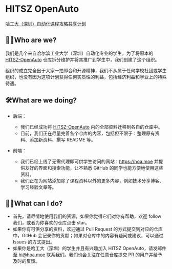 # HITSZ OpenAuto

[哈工大（深圳）自动化课程攻略共享计划](https://hoa.moe)

## 🙋‍♀️Who are we?

我们是几个来自哈尔滨工业大学（深圳）自动化专业的学生，为了将原本的 [HITSZ-OpenAuto](https://github.com/HITSZ-OpenAuto/HITSZ-OpenAuto) 仓库拆分维护并将其推广到学生中，我们创建了这个组织。

组织的成立完全出于大家一拍即合和开源精神，我们不从属于任何学校社团或学生组织，也没有因为这项计划获得任何实质性的利益，包括经济利益和学业上的特殊待遇。

## 🛠️What are we doing?

- 后端：
  - 我们已经成功将 [HITSZ-OpenAuto](https://github.com/HITSZ-OpenAuto/HITSZ-OpenAuto) 内的全部资料迁移到各自的仓库中。
  - 目前，我们正在尽量完善各个仓库的内容，包括但不限于：整理原有资料、添加新资料、撰写 README 等。

- 前端：
  - 我们已经上线了无需代理即可供学生访问的网站：https://hoa.moe 并提供友好的界面和搜索功能，让不熟悉 GitHub 的同学也能方便地使用这些资料。
  - 我们正在为网站添加除了课程资料以外的更多内容，例如技术分享博客、学习经验文章等。

## 👩‍💻What can I do?

- 首先，请尽情地使用我们的资源，如果你觉得它们对你有帮助，欢迎 follow 我们，或者为你喜欢的仓库点击 star。
- 如果你有可供分享的资料，欢迎通过 Pull Request 的方式提交到对应的仓库中，GitHub 会记录你的贡献；如果对仓库中的内容有疑问或建议，可以通过 Issues 的方式提出。
- 如果你是哈工大（深圳）的学生并且有兴趣加入 HITSZ OpenAuto，请发邮件至 [hi@hoa.moe](mailto:hi@hoa.moe) 联系我们。我们也会关注在任意仓库提交 PR 的用户并给予及时的反馈。
